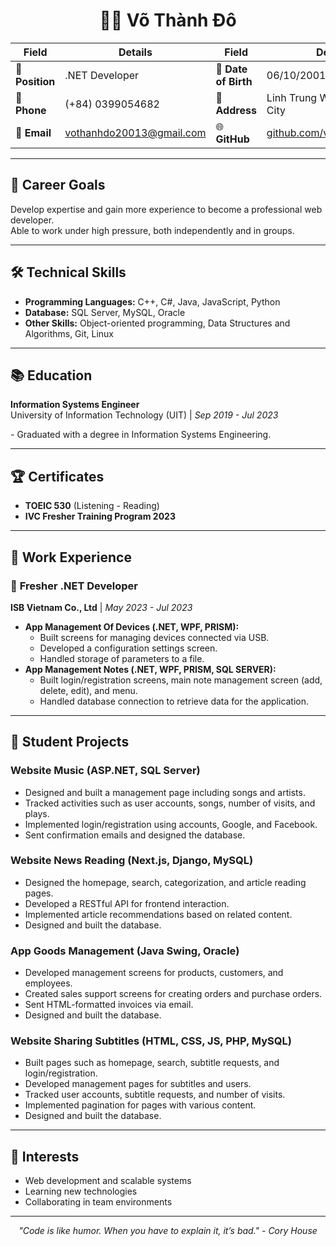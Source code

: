 # <h1 align="center">🧑‍💻 **Võ Thành Đô**</h1>

<div align="center">

| **Field**              | **Details**                                     | **Field**           | **Details**                              |
|-------------------------|------------------------------------------------|----------------------|------------------------------------------|
| 📝 **Position**         | .NET Developer                                 | 🎂 **Date of Birth** | 06/10/2001                              |
| 📱 **Phone**            | (+84) 0399054682                               | 📍 **Address**       | Linh Trung Ward, Thu Duc City           |
| 📧 **Email**            | [vothanhdo20013@gmail.com](mailto:vothanhdo20013@gmail.com) | 🌐 **GitHub**        | [github.com/vothanhdo2001](https://github.com/vothanhdo2001) |

</div>

---

## 🎯 **Career Goals**
Develop expertise and gain more experience to become a professional web developer.  
Able to work under high pressure, both independently and in groups.

---

## 🛠 **Technical Skills**
- **Programming Languages:** C++, C#, Java, JavaScript, Python  
- **Database:** SQL Server, MySQL, Oracle  
- **Other Skills:** Object-oriented programming, Data Structures and Algorithms, Git, Linux  

---

## 📚 **Education**

<b>Information Systems Engineer</b>  
University of Information Technology (UIT) | <i>Sep 2019 - Jul 2023</i>  
<p>
- Graduated with a degree in Information Systems Engineering.
</p>

---

## 🏆 **Certificates**
- **TOEIC 530** (Listening - Reading)  
- **IVC Fresher Training Program 2023**

---

## 📂 **Work Experience**

### 🏢 **Fresher .NET Developer**  
**ISB Vietnam Co., Ltd** | <i>May 2023 - Jul 2023</i>  
- **App Management Of Devices (.NET, WPF, PRISM):**  
  - Built screens for managing devices connected via USB.  
  - Developed a configuration settings screen.  
  - Handled storage of parameters to a file.  
- **App Management Notes (.NET, WPF, PRISM, SQL SERVER):**  
  - Built login/registration screens, main note management screen (add, delete, edit), and menu.  
  - Handled database connection to retrieve data for the application.

---

## 🌟 **Student Projects**

### **Website Music (ASP.NET, SQL Server)**  
- Designed and built a management page including songs and artists.  
- Tracked activities such as user accounts, songs, number of visits, and plays.  
- Implemented login/registration using accounts, Google, and Facebook.  
- Sent confirmation emails and designed the database.

### **Website News Reading (Next.js, Django, MySQL)**  
- Designed the homepage, search, categorization, and article reading pages.  
- Developed a RESTful API for frontend interaction.  
- Implemented article recommendations based on related content.  
- Designed and built the database.

### **App Goods Management (Java Swing, Oracle)**  
- Developed management screens for products, customers, and employees.  
- Created sales support screens for creating orders and purchase orders.  
- Sent HTML-formatted invoices via email.  
- Designed and built the database.

### **Website Sharing Subtitles (HTML, CSS, JS, PHP, MySQL)**  
- Built pages such as homepage, search, subtitle requests, and login/registration.  
- Developed management pages for subtitles and users.  
- Tracked user accounts, subtitle requests, and number of visits.  
- Implemented pagination for pages with various content.  
- Designed and built the database.

---

## 🎨 **Interests**
- Web development and scalable systems  
- Learning new technologies  
- Collaborating in team environments  

---

<p align="center">
<i>"Code is like humor. When you have to explain it, it’s bad." - Cory House</i>
</p>
